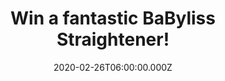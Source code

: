 ---
campaign-uuid: "c-79a9a689-7825-4fc6-9210-f5ced6678e2c"
type: "Competition"
category: "Gifs"
date: "2020-02-26T06:00:00.000Z"
end-date: "2020-04-26T23:59:00.000Z"
disable-form: false
is_promoted: true
has_entry_page: true
title: "Win a fantastic BaByliss Straightener!"
competition-description: "<p>Want to stand out anywhere you go? Show everybody your\
  \ best hair with the BaByliss Straightener. The smoothing tourmaline-ceramic plates\
  \ gives an effortless glide for a sleek and lasting finish making you feel your\
  \ best. We are giving away one amazing BaByliss Straightener to you.</p>\n<p>Click\
  \ below for a chance to win.</p>\n"
hero-header: "Win a fantastic BaByliss Straightener!"
terms-confirmation: "N/A"
banner-img: "https://assets.expresslyapp.com/asset-b44ada23-b618-420c-85fd-c372021190fa.jpg"
logo-left-href: "http://club.expressly.io"
logo-left-image: "https://assets.expresslyapp.com/asset-eba21037-09d1-4105-9cfc-79aa01d87792.jpg"
logo-left-title: "Expressly Club"
bg-image-hero: "https://assets.expresslyapp.com/asset-9c3fae7c-01b0-4fba-85f7-39c42b8c43e3.jpg"
bg-image-first: "https://assets.expresslyapp.com/asset-b6e2cea8-2602-4a74-bf0a-7061ad59e712.jpg"
section1-content: "<p>Smoothing tourmaline-ceramic plates gives an effortless glide\
  \ for a sleek and lasting finish. Longer plates can style larger sections at one\
  \ time for fast styling whilst 6 digital heat settings gives enhanced heat protection\
  \ for all hair types. Automatic multi-voltage ensures top performance at home or\
  \ when travelling.</p>\n<p>Enter below for a chance to win.</p>\n"
entry-title: "Win a fantastic BaByliss Straightener!"
entry-content: "<p>Enter the draw to win a fantastic BaByliss Straightener by completing\
  \ the form below before 23:59 on the 26th of April 2020.</p>\n"
has-winner: false
prize-description: "A fantastic BaByliss Straightener!"
special-conditions: "Multiple entries are allowed up to one every day."
country-restrictions:
- "GB"
---